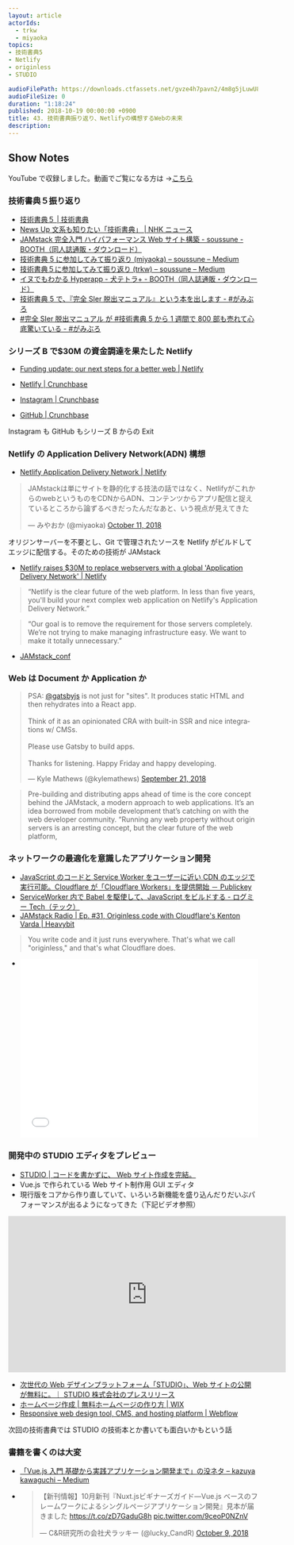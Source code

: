 ```yaml
---
layout: article
actorIds:
  - trkw
  - miyaoka
topics:
- 技術書典5
- Netlify
- originless
- STUDIO

audioFilePath: https://downloads.ctfassets.net/gvze4h7pavn2/4m8g5jLuwU80oM4Ki2Ws8o/156be93c8a6fbd9a475331b2ef5789aa/43.mp3
audioFileSize: 0
duration: "1:18:24"
published: 2018-10-19 00:00:00 +0900
title: 43. 技術書典振り返り、Netlifyの構想するWebの未来
description:
---
```


## Show Notes

YouTube で収録しました。動画でご覧になる方は →[こちら](https://www.youtube.com/watch?v=3tNCRrl7diE)

### 技術書典５振り返り

- [技術書典５ | 技術書典](https://techbookfest.org/event/tbf05)
- [News Up 文系も知りたい「技術書典」 | NHK ニュース](https://www3.nhk.or.jp/news/html/20181011/k10011667311000.html)
- [JAMstack 完全入門 ハイパフォーマンス Web サイト構築 - soussune - BOOTH（同人誌通販・ダウンロード）](https://soussune.booth.pm/items/1035934)
- [技術書典 5 に参加してみて振り返り (miyaoka) – soussune – Medium](https://medium.com/soussune/techbookfest5-postmortem-miyaoka-1ecd0a70ab5c)
- [技術書典５に参加してみて振り返り (trkw) – soussune – Medium](https://medium.com/soussune/%E6%8A%80%E8%A1%93%E6%9B%B8%E5%85%B8%EF%BC%95%E3%81%AB%E5%8F%82%E5%8A%A0%E3%81%97%E3%81%A6%E3%81%BF%E3%81%A6%E6%8C%AF%E3%82%8A%E8%BF%94%E3%82%8A-trkw-41a03e2dc2b4)
- [イヌでもわかる Hyperapp - 犬テトラ+ - BOOTH（同人誌通販・ダウンロード）](https://inutetraplus.booth.pm/items/1042112)
- [技術書典 5 で、『完全 SIer 脱出マニュアル』という本を出します - #がみぶろ](https://jumpei-ikegami.hatenablog.com/entry/2018/10/07/095342)
- [#完全 SIer 脱出マニュアル が #技術書典 5 から 1 週間で 800 部も売れて心底驚いている - #がみぶろ](https://jumpei-ikegami.hatenablog.com/entry/2018/10/15/085042)

### シリーズ B で$30M の資金調達を果たした Netlify

- [Funding update: our next steps for a better web | Netlify](https://www.netlify.com/blog/2018/10/09/funding-update-our-next-steps-for-a-better-web/)

- [Netlify | Crunchbase](https://www.crunchbase.com/organization/netlify)
- [Instagram | Crunchbase](https://www.crunchbase.com/organization/instagram)
- [GitHub | Crunchbase](https://www.crunchbase.com/organization/github)

Instagram も GitHub もシリーズ B からの Exit

### Netlify の Application Delivery Network(ADN) 構想

- [Netlify Application Delivery Network | Netlify](https://www.netlify.com/features/adn/)

<blockquote class="twitter-tweet"><p lang="ja" dir="ltr">JAMstackは単にサイトを静的化する技法の話ではなく、NetlifyがこれからのwebというものをCDNからADN、コンテンツからアプリ配信と捉えているところから論ずるべきだったんだなあと、いう視点が見えてきた</p>&mdash; みやおか (@miyaoka) <a href="https://twitter.com/miyaoka/status/1050209203489390592?ref_src=twsrc%5Etfw">October 11, 2018</a></blockquote> <script async src="https://platform.twitter.com/widgets.js" charset="utf-8"></script>

オリジンサーバーを不要とし、Git で管理されたソースを Netlify がビルドしてエッジに配信する。そのための技術が JAMstack

- [Netlify raises $30M to replace webservers with a global 'Application Delivery Network' | Netlify](https://www.netlify.com/blog/2018/10/09/netlify-raises-30m-to-replace-webservers-with-a-global-application-delivery-network/)

> “Netlify is the clear future of the web platform. In less than five years, you'll build your next complex web application on Netlify's Application Delivery Network.”

> “Our goal is to remove the requirement for those servers completely. We’re not trying to make managing infrastructure easy. We want to make it totally unnecessary.”

- [JAMstack_conf](https://jamstackconf.com/)

### Web は Document か Application か

<blockquote class="twitter-tweet"><p lang="en" dir="ltr">PSA: <a href="https://twitter.com/gatsbyjs?ref_src=twsrc%5Etfw">@gatsbyjs</a> is not just for &quot;sites&quot;. It produces static HTML and then rehydrates into a React app.<br><br>Think of it as an opinionated CRA with built-in SSR and nice integrations w/ CMSs.<br><br>Please use Gatsby to build apps.<br><br>Thanks for listening. Happy Friday and happy developing.</p>&mdash; Kyle Mathews (@kylemathews) <a href="https://twitter.com/kylemathews/status/1043226318978998272?ref_src=twsrc%5Etfw">September 21, 2018</a></blockquote> <script async src="https://platform.twitter.com/widgets.js" charset="utf-8"></script>

> Pre-building and distributing apps ahead of time is the core concept behind the JAMstack, a modern approach to web applications. It’s an idea borrowed from mobile development that’s catching on with the web developer community. “Running any web property without origin servers is an arresting concept, but the clear future of the web platform,

### ネットワークの最適化を意識したアプリケーション開発

- [JavaScript のコードと Service Worker をユーザーに近い CDN のエッジで実行可能。Cloudflare が「Cloudflare Workers」を提供開始 － Publickey](https://www.publickey1.jp/blog/18/javascriptservice_workercdncloudflarecloudflare_workers.html)
- [ServiceWorker 内で Babel を駆使して、JavaScript をビルドする - ログミー Tech（テック）](https://logmi.jp/312860)
- [JAMstack Radio | Ep. #31, Originless code with Cloudflare's Kenton Varda | Heavybit](https://www.heavybit.com/library/podcasts/jamstack-radio/ep-31-originless-code-with-cloudflares-kenton-varda/)

> You write code and it just runs everywhere. That's what we call "originless," and that's what Cloudflare does.

- <div class="speakerdeck-wrapper"><div style="left: 0; width: 100%; height: 0; position: relative; padding-bottom: 75%;"><iframe src="//speakerdeck.com/player/00b67327c8004e86b617b22d4e752180" style="border: 0; top: 0; left: 0; width: 100%; height: 100%; position: absolute;" allowfullscreen scrolling="no"></iframe></div></div>

### 開発中の STUDIO エディタをプレビュー

- [STUDIO | コードを書かずに、 Web サイト作成を完結。](https://studio.design/ja)
- Vue.js で作られている Web サイト制作用 GUI エディタ
- 現行版をコアから作り直していて、いろいろ新機能を盛り込んだりだいぶパフォーマンスが出るようになってきた（下記ビデオ参照）

<iframe width="560" height="315" src="https://www.youtube.com/embed/3tNCRrl7diE?start=3283" frameborder="0" allow="autoplay; encrypted-media" allowfullscreen></iframe>

- [次世代の Web デザインプラットフォーム「STUDIO」、Web サイトの公開が無料に。｜ STUDIO 株式会社のプレスリリース](https://prtimes.jp/main/html/rd/p/000000008.000025503.html)
- [ホームページ作成 | 無料ホームページの作り方 | WIX](https://ja.wix.com/)
- [Responsive web design tool, CMS, and hosting platform | Webflow](https://webflow.com/)

次回の技術書典では STUDIO の技術本とか書いても面白いかもという話

### 書籍を書くのは大変

- [「Vue.js 入門 基礎から実践アプリケーション開発まで」の没ネタ – kazuya kawaguchi – Medium](https://medium.com/@kazu_pon/vue-js%E5%85%A5%E9%96%80-%E5%9F%BA%E7%A4%8E%E3%81%8B%E3%82%89%E5%AE%9F%E8%B7%B5%E3%82%A2%E3%83%97%E3%83%AA%E3%82%B1%E3%83%BC%E3%82%B7%E3%83%A7%E3%83%B3%E9%96%8B%E7%99%BA%E3%81%BE%E3%81%A7-%E3%81%AE%E6%B2%A1%E3%83%8D%E3%82%BF-5c0fec51ad75)
- <blockquote class="twitter-tweet"><p lang="ja" dir="ltr">【新刊情報】10月新刊『Nuxt.jsビギナーズガイド―Vue.js ベースのフレームワークによるシングルページアプリケーション開発』見本が届きました <a href="https://t.co/zD7GaduG8h">https://t.co/zD7GaduG8h</a> <a href="https://t.co/9ceoP0NZnV">pic.twitter.com/9ceoP0NZnV</a></p>&mdash; C&amp;R研究所の会社犬ラッキー (@lucky_CandR) <a href="https://twitter.com/lucky_CandR/status/1049485802277756928?ref_src=twsrc%5Etfw">October 9, 2018</a></blockquote> <script async src="https://platform.twitter.com/widgets.js" charset="utf-8"></script>
